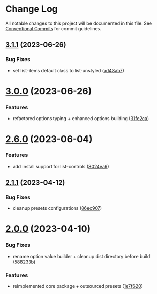 # Change Log

All notable changes to this project will be documented in this file.
See [Conventional Commits](https://conventionalcommits.org) for commit guidelines.

## [3.1.1](https://github.com/tada5hi/vue-layout/compare/v3.1.0...v3.1.1) (2023-06-26)


### Bug Fixes

* set list-items default class to list-unstyled ([ad48ab7](https://github.com/tada5hi/vue-layout/commit/ad48ab73d6e65a1d20c2ddb9d12c938428be04f4))





# [3.0.0](https://github.com/tada5hi/vue-layout/compare/v2.8.4...v3.0.0) (2023-06-26)


### Features

* refactored options typing + enhanced options building ([31fe2ca](https://github.com/tada5hi/vue-layout/commit/31fe2cae756d9ed7e01d8dd09e02cc0c9dba1ab0))





# [2.6.0](https://github.com/tada5hi/vue-layout/compare/v2.5.0...v2.6.0) (2023-06-04)


### Features

* add install support for list-controls ([8024ea6](https://github.com/tada5hi/vue-layout/commit/8024ea62a7727823af9f4c5f45028e73ad8419d1))





## [2.1.1](https://github.com/tada5hi/vue-layout/compare/v2.1.0...v2.1.1) (2023-04-12)


### Bug Fixes

* cleanup presets configurations ([86ec907](https://github.com/tada5hi/vue-layout/commit/86ec907178074f3c351f48cf35acb2652ad17f45))





# [2.0.0](https://github.com/tada5hi/vue-layout/compare/v1.1.0...v2.0.0) (2023-04-10)


### Bug Fixes

* rename option value builder + cleanup dist directory before build ([588233b](https://github.com/tada5hi/vue-layout/commit/588233b0d030b050b46a90ff7d5b9dbb60c1c0d5))


### Features

* reimplemented core package + outsourced presets ([1e7f620](https://github.com/tada5hi/vue-layout/commit/1e7f6205c0445098c55469ba9599cdfc52f07482))
